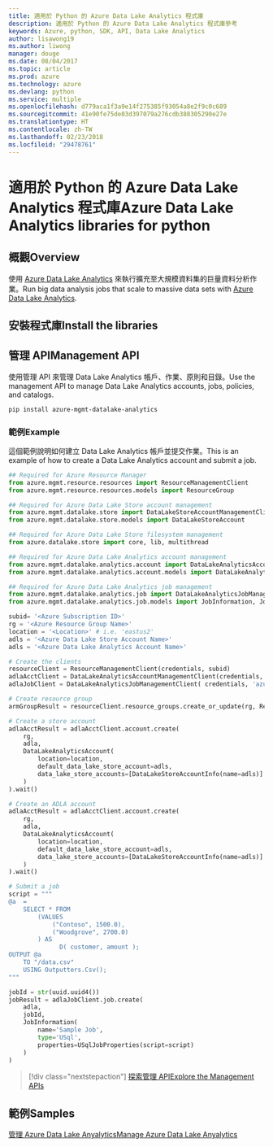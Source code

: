 ```yaml
---
title: 適用於 Python 的 Azure Data Lake Analytics 程式庫
description: 適用於 Python 的 Azure Data Lake Analytics 程式庫參考
keywords: Azure, python, SDK, API, Data Lake Analytics
author: lisawong19
ms.author: liwong
manager: douge
ms.date: 08/04/2017
ms.topic: article
ms.prod: azure
ms.technology: azure
ms.devlang: python
ms.service: multiple
ms.openlocfilehash: d779aca1f3a9e14f275385f93054a8e2f9c0c689
ms.sourcegitcommit: 41e90fe75de03d397079a276cdb388305290e27e
ms.translationtype: HT
ms.contentlocale: zh-TW
ms.lasthandoff: 02/23/2018
ms.locfileid: "29478761"
---
```

# <a name="azure-data-lake-analytics-libraries-for-python"></a><span data-ttu-id="825ff-104">適用於 Python 的 Azure Data Lake Analytics 程式庫</span><span class="sxs-lookup"><span data-stu-id="825ff-104">Azure Data Lake Analytics libraries for python</span></span>

## <a name="overview"></a><span data-ttu-id="825ff-105">概觀</span><span class="sxs-lookup"><span data-stu-id="825ff-105">Overview</span></span>
<span data-ttu-id="825ff-106">使用 [Azure Data Lake Analytics](/azure/data-lake-analytics/data-lake-analytics-overview) 來執行擴充至大規模資料集的巨量資料分析作業。</span><span class="sxs-lookup"><span data-stu-id="825ff-106">Run big data analysis jobs that scale to massive data sets with [Azure Data Lake Analytics](/azure/data-lake-analytics/data-lake-analytics-overview).</span></span>

## <a name="install-the-libraries"></a><span data-ttu-id="825ff-107">安裝程式庫</span><span class="sxs-lookup"><span data-stu-id="825ff-107">Install the libraries</span></span>

## <a name="management-api"></a><span data-ttu-id="825ff-108">管理 API</span><span class="sxs-lookup"><span data-stu-id="825ff-108">Management API</span></span>
<span data-ttu-id="825ff-109">使用管理 API 來管理 Data Lake Analytics 帳戶、作業、原則和目錄。</span><span class="sxs-lookup"><span data-stu-id="825ff-109">Use the management API to manage Data Lake Analytics accounts, jobs, policies, and catalogs.</span></span>

```bash
pip install azure-mgmt-datalake-analytics
```

### <a name="example"></a><span data-ttu-id="825ff-110">範例</span><span class="sxs-lookup"><span data-stu-id="825ff-110">Example</span></span>
<span data-ttu-id="825ff-111">這個範例說明如何建立 Data Lake Analytics 帳戶並提交作業。</span><span class="sxs-lookup"><span data-stu-id="825ff-111">This is an example of how to create a Data Lake Analytics account and submit a job.</span></span> 

```python
## Required for Azure Resource Manager
from azure.mgmt.resource.resources import ResourceManagementClient
from azure.mgmt.resource.resources.models import ResourceGroup

## Required for Azure Data Lake Store account management
from azure.mgmt.datalake.store import DataLakeStoreAccountManagementClient
from azure.mgmt.datalake.store.models import DataLakeStoreAccount

## Required for Azure Data Lake Store filesystem management
from azure.datalake.store import core, lib, multithread

## Required for Azure Data Lake Analytics account management
from azure.mgmt.datalake.analytics.account import DataLakeAnalyticsAccountManagementClient
from azure.mgmt.datalake.analytics.account.models import DataLakeAnalyticsAccount, DataLakeStoreAccountInfo

## Required for Azure Data Lake Analytics job management
from azure.mgmt.datalake.analytics.job import DataLakeAnalyticsJobManagementClient
from azure.mgmt.datalake.analytics.job.models import JobInformation, JobState, USqlJobProperties

subid= '<Azure Subscription ID>'
rg = '<Azure Resource Group Name>'
location = '<Location>' # i.e. 'eastus2'
adls = '<Azure Data Lake Store Account Name>'
adls = '<Azure Data Lake Analytics Account Name>'

# Create the clients
resourceClient = ResourceManagementClient(credentials, subid)
adlaAcctClient = DataLakeAnalyticsAccountManagementClient(credentials, subid)
adlaJobClient = DataLakeAnalyticsJobManagementClient( credentials, 'azuredatalakeanalytics.net')

# Create resource group
armGroupResult = resourceClient.resource_groups.create_or_update(rg, ResourceGroup(location=location))

# Create a store account
adlaAcctResult = adlaAcctClient.account.create(
    rg,
    adla,
    DataLakeAnalyticsAccount(
        location=location,
        default_data_lake_store_account=adls,
        data_lake_store_accounts=[DataLakeStoreAccountInfo(name=adls)]
    )
).wait()

# Create an ADLA account
adlaAcctResult = adlaAcctClient.account.create(
    rg,
    adla,
    DataLakeAnalyticsAccount(
        location=location,
        default_data_lake_store_account=adls,
        data_lake_store_accounts=[DataLakeStoreAccountInfo(name=adls)]
    )
).wait()

# Submit a job
script = """
@a  = 
    SELECT * FROM 
        (VALUES
            ("Contoso", 1500.0),
            ("Woodgrove", 2700.0)
        ) AS 
              D( customer, amount );
OUTPUT @a
    TO "/data.csv"
    USING Outputters.Csv();
"""

jobId = str(uuid.uuid4())
jobResult = adlaJobClient.job.create(
    adla,
    jobId,
    JobInformation(
        name='Sample Job',
        type='USql',
        properties=USqlJobProperties(script=script)
    )
)
```

> [!div class="nextstepaction"]
> [<span data-ttu-id="825ff-112">探索管理 API</span><span class="sxs-lookup"><span data-stu-id="825ff-112">Explore the Management APIs</span></span>](/python/api/overview/azure/datalakeanalytics/management)

## <a name="samples"></a><span data-ttu-id="825ff-113">範例</span><span class="sxs-lookup"><span data-stu-id="825ff-113">Samples</span></span>
[<span data-ttu-id="825ff-114">管理 Azure Data Lake Anyalytics</span><span class="sxs-lookup"><span data-stu-id="825ff-114">Manage Azure Data Lake Anyalytics</span></span>](https://docs.microsoft.com/azure/data-lake-analytics/data-lake-analytics-manage-use-python-sdk)